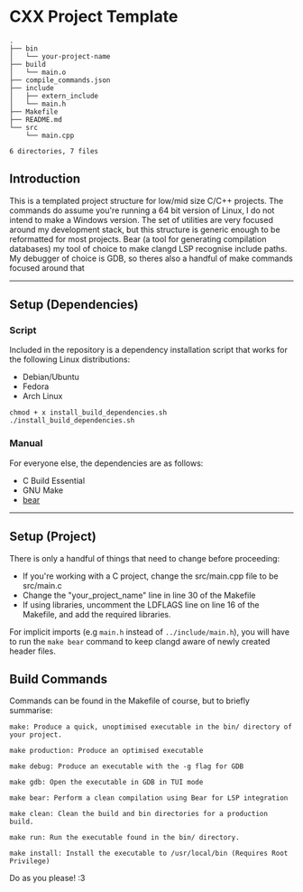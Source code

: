 # CXX Project Template

```
.
├── bin
│   └── your-project-name
├── build
│   └── main.o
├── compile_commands.json
├── include
│   ├── extern_include
│   └── main.h
├── Makefile
├── README.md
└── src
    └── main.cpp

6 directories, 7 files
```

## Introduction 
This is a templated project structure for low/mid size C/C++ projects. The commands do assume you're running a 64 bit version of Linux, I do not intend to make a Windows version. The set of utilities are very focused around my development stack, but this structure is generic enough to be reformatted for most projects. Bear (a tool for generating compilation databases) my tool of choice to make clangd LSP recognise include paths. My debugger of choice is GDB, so theres also a handful of make commands focused around that

---

## Setup (Dependencies)
### Script
Included in the repository is a dependency installation script that works for the following Linux distributions:
- Debian/Ubuntu
- Fedora
- Arch Linux

```
chmod + x install_build_dependencies.sh 
./install_build_dependencies.sh
```
### Manual
For everyone else, the dependencies are as follows:
- C Build Essential 
- GNU Make
- [bear](https://github.com/rizsotto/Bear)

---

## Setup (Project)

There is only a handful of things that need to change before proceeding:
- If you're working with a C project, change the src/main.cpp file to be src/main.c
- Change the "your_project_name" line in line 30 of the Makefile
- If using libraries, uncomment the LDFLAGS line on line 16 of the Makefile, and add the required libraries.

For implicit imports (e.g `main.h` instead of `../include/main.h`), you will have to run the `make bear` command to keep clangd aware of newly created header files.

## Build Commands 

Commands can be found in the Makefile of course, but to briefly summarise:

```
make: Produce a quick, unoptimised executable in the bin/ directory of your project.

make production: Produce an optimised executable

make debug: Produce an executable with the -g flag for GDB

make gdb: Open the executable in GDB in TUI mode

make bear: Perform a clean compilation using Bear for LSP integration

make clean: Clean the build and bin directories for a production build.

make run: Run the executable found in the bin/ directory. 

make install: Install the executable to /usr/local/bin (Requires Root Privilege)
```

Do as you please! :3
